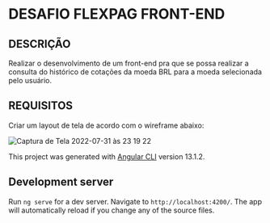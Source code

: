 # DESAFIO FLEXPAG FRONT-END

## DESCRIÇÃO
Realizar o desenvolvimento de um front-end pra que se possa realizar a consulta do histórico de cotações da
moeda BRL para a moeda selecionada pelo usuário.

## REQUISITOS
Criar um layout de tela de acordo com o wireframe abaixo:

![Captura de Tela 2022-07-31 às 23 19 22](https://user-images.githubusercontent.com/83181304/182060644-42a9dfb1-521d-4e2c-8d66-771f35d519e9.png)


This project was generated with [Angular CLI](https://github.com/angular/angular-cli) version 13.1.2.

## Development server

Run `ng serve` for a dev server. Navigate to `http://localhost:4200/`. The app will automatically reload if you change any of the source files.


